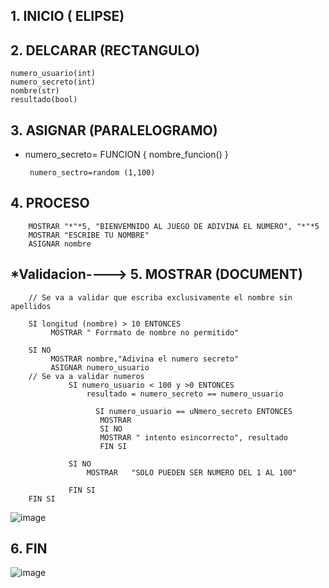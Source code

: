  ## 1. INICIO   ( ELIPSE)
 ## 2. DELCARAR   (RECTANGULO)
        
    numero_usuario(int)
    numero_secreto(int)
    nombre(str)
    resultado(bool)
    
 ## 3. ASIGNAR   (PARALELOGRAMO)
 * numero_secreto= FUNCION { nombre_funcion() }

        numero_sectro=random (1,100)
 ## 4. PROCESO
        MOSTRAR "*"*5, "BIENVEMNIDO AL JUEGO DE ADIVINA EL NUMERO", "*"*5 
        MOSTRAR "ESCRIBE TU NOMBRE"
        ASIGNAR nombre
        
 ## *Validacion----> 5. MOSTRAR  (DOCUMENT)
        
        // Se va a validar que escriba exclusivamente el nombre sin apellidos  
        
        SI longitud (nombre) > 10 ENTONCES
             MOSTRAR " Forrmato de nombre no permitido" 
             
        SI NO 
             MOSTRAR nombre,"Adivina el numero secreto"
             ASIGNAR numero_usuario
        // Se va a validar numeros     
                 SI numero_usuario < 100 y >0 ENTONCES
                     resultado = numero_secreto == numero_usuario
                       
                       SI numero_usuario == uNmero_secreto ENTONCES
                        MOSTRAR                        
                        SI NO
                        MOSTRAR " intento esincorrecto", resultado
                        FIN SI
                        
                 SI NO 
                     MOSTRAR   "SOLO PUEDEN SER NUMERO DEL 1 AL 100"
       
                 FIN SI 
        FIN SI
 ![image](https://github.com/leoandyaz/Clase/assets/133395965/22966601-7f41-4cc7-aebe-cfca9aedbae0)
       

 ## 6. FIN
        
        
![image](https://github.com/leoandyaz/Clase/assets/133395965/a1b92351-3681-4c70-9023-6b3f50647bfd)

